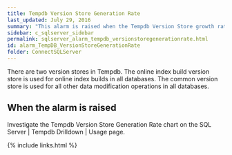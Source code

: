 ```yaml
---
title: ﻿Tempdb Version Store Generation Rate
last_updated: July 29, 2016
summary: "This alarm is raised when the Tempdb Version Store growth rate is high compared to the cleanup rate."
sidebar: c_sqlserver_sidebar
permalink: sqlserver_alarm_tempdb_versionstoregenerationrate.html
id: alarm_TempDB_VersionStoreGenerationRate
folder: ConnectSQLServer
---
```






There are two version stores in Tempdb. The online index build version store is used for online index builds in all databases. The common version store is used for all other data modification operations in all databases.

## When the alarm is raised

Investigate the Tempdb Version Store Generation Rate chart on the SQL Server \| Tempdb Drilldown \| Usage page.

{% include links.html %}
